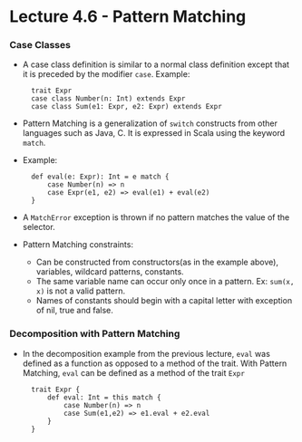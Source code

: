 # Lecture 4.6 - Pattern Matching

### Case Classes
- A case class definition is similar to a normal class definition except that it is preceded by the modifier `case`. Example:

        trait Expr
        case class Number(n: Int) extends Expr
        case class Sum(e1: Expr, e2: Expr) extends Expr
        
- Pattern Matching is a generalization of `switch` constructs from other languages such as Java, C. It is expressed in Scala using the keyword `match`.

- Example:
    
        def eval(e: Expr): Int = e match {
            case Number(n) => n 
            case Expr(e1, e2) => eval(e1) + eval(e2)
        }
        
- A `MatchError` exception is thrown if no pattern matches the value of the selector.

- Pattern Matching constraints:
    * Can be constructed from constructors(as in the example above), variables, wildcard patterns, constants.
    * The same variable name can occur only once in a pattern. Ex: `sum(x, x)` is not a valid pattern.
    * Names of constants should begin with a capital letter with exception of nil, true and false.
    
### Decomposition with Pattern Matching
- In the decomposition example from the previous lecture, `eval` was defined as a function as opposed to a method of the trait. With Pattern Matching, `eval` can be defined as a method of the trait `Expr`
 
        trait Expr {
            def eval: Int = this match {
                case Number(n) => n
                case Sum(e1,e2) => e1.eval + e2.eval
            }
        }